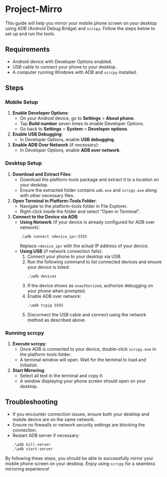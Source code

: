 
<body>

<h1>Project-Mirro</h1>

<p>This guide will help you mirror your mobile phone screen on your desktop using ADB (Android Debug Bridge) and <code>scrcpy</code>. Follow the steps below to set up and run the tools.</p>

<h2>Requirements</h2>
<ul>
    <li>Android device with Developer Options enabled.</li>
    <li>USB cable to connect your phone to your desktop.</li>
    <li>A computer running Windows with ADB and <code>scrcpy</code> installed.</li>
</ul>

<h2>Steps</h2>

<h3>Mobile Setup</h3>
<ol>
    <li>
        <strong>Enable Developer Options</strong>:
        <ul>
            <li>On your Android device, go to <strong>Settings</strong> > <strong>About phone</strong>.</li>
            <li>Tap <strong>Build number</strong> seven times to enable Developer Options.</li>
            <li>Go back to <strong>Settings</strong> > <strong>System</strong> > <strong>Developer options</strong>.</li>
        </ul>
    </li>
    <li>
        <strong>Enable USB Debugging</strong>:
        <ul>
            <li>In Developer Options, enable <strong>USB debugging</strong>.</li>
        </ul>
    </li>
    <li>
        <strong>Enable ADB Over Network</strong> (if necessary):
        <ul>
            <li>In Developer Options, enable <strong>ADB over network</strong>.</li>
        </ul>
    </li>
</ol>

<h3>Desktop Setup</h3>
<ol>
    <li>
        <strong>Download and Extract Files</strong>:
        <ul>
            <li>Download the platform-tools package and extract it to a location on your desktop.</li>
            <li>Ensure the extracted folder contains <code>adb.exe</code> and <code>scrcpy.exe</code> along with other necessary files.</li>
        </ul>
    </li>
    <li>
        <strong>Open Terminal in Platform-Tools Folder</strong>:
        <ul>
            <li>Navigate to the platform-tools folder in File Explorer.</li>
            <li>Right-click inside the folder and select "Open in Terminal".</li>
        </ul>
    </li>
    <li>
        <strong>Connect to the Device via ADB</strong>:
        <ul>
            <li>
                <strong>Using Network</strong> (if your device is already configured for ADB over network):
                <pre><code>.\adb connect &lt;device_ip&gt;:5555</code></pre>
                Replace <code>&lt;device_ip&gt;</code> with the actual IP address of your device.
            </li>
            <li>
                <strong>Using USB</strong> (if network connection fails):
                <ol>
                    <li>Connect your phone to your desktop via USB.</li>
                    <li>Run the following command to list connected devices and ensure your device is listed:
                        <pre><code>.\adb devices</code></pre>
                    </li>
                    <li>If the device shows as <code>unauthorized</code>, authorize debugging on your phone when prompted.</li>
                    <li>Enable ADB over network:
                        <pre><code>.\adb tcpip 5555</code></pre>
                    </li>
                    <li>Disconnect the USB cable and connect using the network method as described above.</li>
                </ol>
            </li>
        </ul>
    </li>
</ol>

<h3>Running scrcpy</h3>
<ol>
    <li>
        <strong>Execute scrcpy</strong>:
        <ul>
            <li>Once ADB is connected to your device, double-click <code>scrcpy.exe</code> in the platform-tools folder.</li>
            <li>A terminal window will open. Wait for the terminal to load and initialize.</li>
        </ul>
    </li>
    <li>
        <strong>Start Mirroring</strong>:
        <ul>
            <li>Select all text in the terminal and copy it.</li>
            <li>A window displaying your phone screen should open on your desktop.</li>
        </ul>
    </li>
</ol>

<h2>Troubleshooting</h2>
<ul>
    <li>If you encounter connection issues, ensure both your desktop and mobile device are on the same network.</li>
    <li>Ensure no firewalls or network security settings are blocking the connection.</li>
    <li>Restart ADB server if necessary:
        <pre><code>.\adb kill-server
.\adb start-server</code></pre>
    </li>
</ul>

<p>By following these steps, you should be able to successfully mirror your mobile phone screen on your desktop. Enjoy using <code>scrcpy</code> for a seamless mirroring experience!</p>

</body>
</html>
